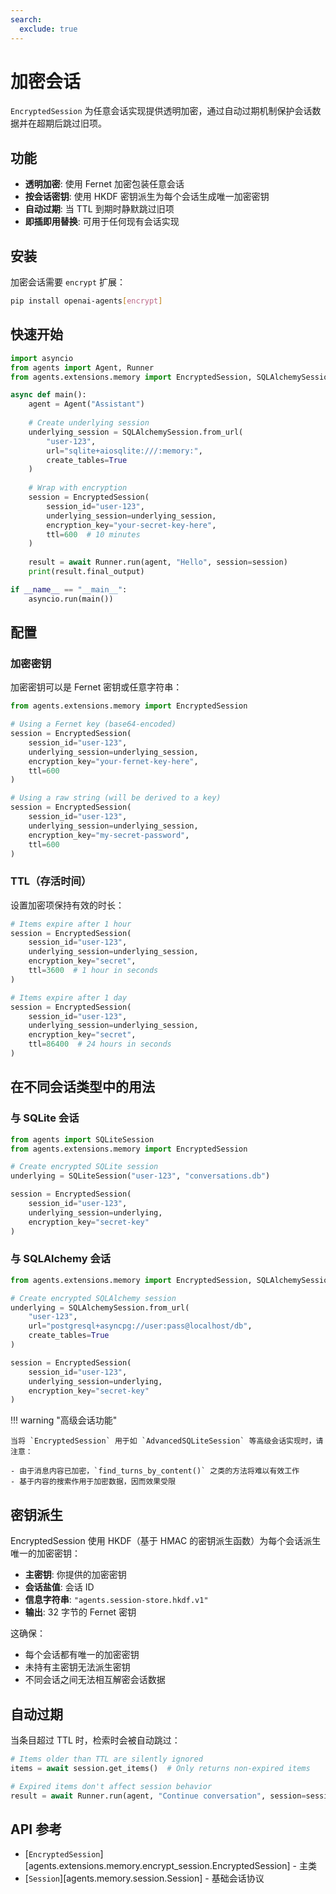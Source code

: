 ```yaml
---
search:
  exclude: true
---
```

# 加密会话

`EncryptedSession` 为任意会话实现提供透明加密，通过自动过期机制保护会话数据并在超期后跳过旧项。

## 功能

- **透明加密**: 使用 Fernet 加密包装任意会话
- **按会话密钥**: 使用 HKDF 密钥派生为每个会话生成唯一加密密钥
- **自动过期**: 当 TTL 到期时静默跳过旧项
- **即插即用替换**: 可用于任何现有会话实现

## 安装

加密会话需要 `encrypt` 扩展：

```bash
pip install openai-agents[encrypt]
```

## 快速开始

```python
import asyncio
from agents import Agent, Runner
from agents.extensions.memory import EncryptedSession, SQLAlchemySession

async def main():
    agent = Agent("Assistant")
    
    # Create underlying session
    underlying_session = SQLAlchemySession.from_url(
        "user-123",
        url="sqlite+aiosqlite:///:memory:",
        create_tables=True
    )
    
    # Wrap with encryption
    session = EncryptedSession(
        session_id="user-123",
        underlying_session=underlying_session,
        encryption_key="your-secret-key-here",
        ttl=600  # 10 minutes
    )
    
    result = await Runner.run(agent, "Hello", session=session)
    print(result.final_output)

if __name__ == "__main__":
    asyncio.run(main())
```

## 配置

### 加密密钥

加密密钥可以是 Fernet 密钥或任意字符串：

```python
from agents.extensions.memory import EncryptedSession

# Using a Fernet key (base64-encoded)
session = EncryptedSession(
    session_id="user-123",
    underlying_session=underlying_session,
    encryption_key="your-fernet-key-here",
    ttl=600
)

# Using a raw string (will be derived to a key)
session = EncryptedSession(
    session_id="user-123", 
    underlying_session=underlying_session,
    encryption_key="my-secret-password",
    ttl=600
)
```

### TTL（存活时间）

设置加密项保持有效的时长：

```python
# Items expire after 1 hour
session = EncryptedSession(
    session_id="user-123",
    underlying_session=underlying_session,
    encryption_key="secret",
    ttl=3600  # 1 hour in seconds
)

# Items expire after 1 day
session = EncryptedSession(
    session_id="user-123",
    underlying_session=underlying_session,
    encryption_key="secret", 
    ttl=86400  # 24 hours in seconds
)
```

## 在不同会话类型中的用法

### 与 SQLite 会话

```python
from agents import SQLiteSession
from agents.extensions.memory import EncryptedSession

# Create encrypted SQLite session
underlying = SQLiteSession("user-123", "conversations.db")

session = EncryptedSession(
    session_id="user-123",
    underlying_session=underlying,
    encryption_key="secret-key"
)
```

### 与 SQLAlchemy 会话

```python
from agents.extensions.memory import EncryptedSession, SQLAlchemySession

# Create encrypted SQLAlchemy session
underlying = SQLAlchemySession.from_url(
    "user-123",
    url="postgresql+asyncpg://user:pass@localhost/db",
    create_tables=True
)

session = EncryptedSession(
    session_id="user-123",
    underlying_session=underlying,
    encryption_key="secret-key"
)
```

!!! warning "高级会话功能"

    当将 `EncryptedSession` 用于如 `AdvancedSQLiteSession` 等高级会话实现时，请注意：

    - 由于消息内容已加密，`find_turns_by_content()` 之类的方法将难以有效工作
    - 基于内容的搜索作用于加密数据，因而效果受限



## 密钥派生

EncryptedSession 使用 HKDF（基于 HMAC 的密钥派生函数）为每个会话派生唯一的加密密钥：

- **主密钥**: 你提供的加密密钥
- **会话盐值**: 会话 ID
- **信息字符串**: `"agents.session-store.hkdf.v1"`
- **输出**: 32 字节的 Fernet 密钥

这确保：
- 每个会话都有唯一的加密密钥
- 未持有主密钥无法派生密钥
- 不同会话之间无法相互解密会话数据

## 自动过期

当条目超过 TTL 时，检索时会被自动跳过：

```python
# Items older than TTL are silently ignored
items = await session.get_items()  # Only returns non-expired items

# Expired items don't affect session behavior
result = await Runner.run(agent, "Continue conversation", session=session)
```

## API 参考

- [`EncryptedSession`][agents.extensions.memory.encrypt_session.EncryptedSession] - 主类
- [`Session`][agents.memory.session.Session] - 基础会话协议